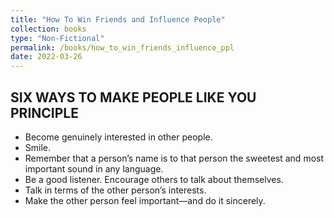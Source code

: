 ```yaml
---
title: "How To Win Friends and Influence People"
collection: books
type: "Non-Fictional"
permalink: /books/how_to_win_friends_influence_ppl
date: 2022-03-26
---
```


## SIX WAYS TO MAKE PEOPLE LIKE YOU PRINCIPLE 
- Become genuinely interested in other people. 
- Smile. 
- Remember that a person’s name is to that person the sweetest and most important sound in any language. 
- Be a good listener. Encourage others to talk about themselves. 
- Talk in terms of the other person’s interests.
- Make the other person feel important—and do it sincerely.

